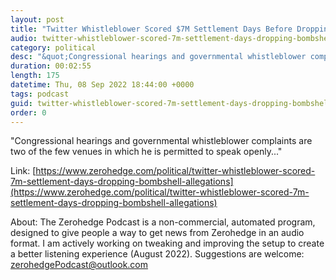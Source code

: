 ```yaml
---
layout: post
title: "Twitter Whistleblower Scored $7M Settlement Days Before Dropping Bombshell Allegations"
audio: twitter-whistleblower-scored-7m-settlement-days-dropping-bombshell-allegations-0
category: political
desc: "&quot;Congressional hearings and governmental whistleblower complaints are two of the few venues in which he is permitted to speak openly...&quot;"
duration: 00:02:55
length: 175
datetime: Thu, 08 Sep 2022 18:44:00 +0000
tags: podcast
guid: twitter-whistleblower-scored-7m-settlement-days-dropping-bombshell-allegations-0
order: 0
---
```

&quot;Congressional hearings and governmental whistleblower complaints are two of the few venues in which he is permitted to speak openly...&quot;

Link: [https://www.zerohedge.com/political/twitter-whistleblower-scored-7m-settlement-days-dropping-bombshell-allegations](https://www.zerohedge.com/political/twitter-whistleblower-scored-7m-settlement-days-dropping-bombshell-allegations)

About: The Zerohedge Podcast is a non-commercial, automated program, designed to give people a way to get news from Zerohedge in an audio format.  I am actively working on tweaking and improving the setup to create a better listening experience (August 2022).  Suggestions are welcome: [zerohedgePodcast@outlook.com](mailto:zerohedgePodcast@outlook.com)